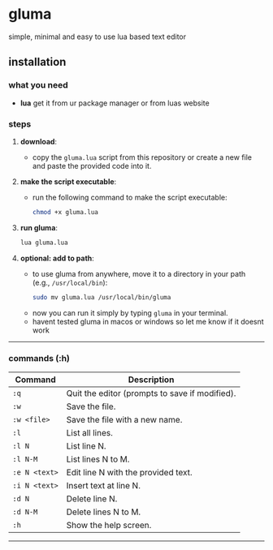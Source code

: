 # gluma
simple, minimal and easy to use lua based text editor

## installation

### what you need

- **lua** get it from ur package manager or from luas website

### steps

1. **download**:  
   - copy the `gluma.lua` script from this repository or create a new file and paste the provided code into it.  

2. **make the script executable**:  
   - run the following command to make the script executable:  
     ```bash  
     chmod +x gluma.lua  
     ```  

3. **run gluma**:  
     ```bash  
     lua gluma.lua  
     ```  

4. **optional: add to path**:  
   - to use gluma from anywhere, move it to a directory in your path (e.g., `/usr/local/bin`):  
     ```bash  
     sudo mv gluma.lua /usr/local/bin/gluma  
     ```  
   - now you can run it simply by typing `gluma` in your terminal.
   - havent tested gluma in macos or windows so let me know if it doesnt work
---
### commands (:h)

| Command       | Description                                      |
|---------------|--------------------------------------------------|
| `:q`          | Quit the editor (prompts to save if modified).   |
| `:w`          | Save the file.                                   |
| `:w <file>`   | Save the file with a new name.                   |
| `:l`          | List all lines.                                  |
| `:l N`        | List line N.                                     |
| `:l N-M`      | List lines N to M.                               |
| `:e N <text>` | Edit line N with the provided text.              |
| `:i N <text>` | Insert text at line N.                           |
| `:d N`        | Delete line N.                                   |
| `:d N-M`      | Delete lines N to M.                             |
| `:h`          | Show the help screen.                            |

---

